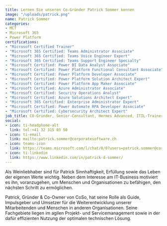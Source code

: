 ```yaml
---
title: Lernen Sie unseren Co-Gründer Patrick Sommer kennen
image: "/uploads/patrick.png"
name: Patrick Sommer
categories:
- MCT
- Microsoft 365
- Power Platform
certifications:
- "Microsoft Certified Trainer"
- "Microsoft 365 Certified: Teams Administrator Associate"
- "Microsoft 365 Certified: Teams Voice Engineer Expert"
- "Microsoft 365 Certified: Teams Support Engineer Specialty"
- "Microsoft Certified: Power BI Data Analyst Associate"
- "Microsoft Certified: Power Platform Functional Consultant Associate"
- "Microsoft Certified: Power Platform Developer Associate"
- "Microsoft Certified: Power Platform Solution Architect Expert"
- "Microsoft Certified: Power Platform App Maker Associate"
- "Microsoft Certified: Azure Administrator Associate"
- "Microsoft Certified: Security Operations Analyst"
- "Microsoft Certified: Azure Solutions Architect Expert"
- "Microsoft 365 Certified: Enterprise Administrator Expert"
- "Microsoft Certified: Power Automate RPA Developer Associate"
- "Microsoft Certified: Cybersecurity Architect Expert"
job_title: CO-Gründer, Senior-Consultant, Hermes Advanced, ITIL-Trainer, Trainer (MCT), MPP Data Science und Cloud Admin
social:
- icon: ti-headphone-alt
  link: tel:+41 32 315 03 50
- icon: ti-email
  link: mailto:patrick.sommer@corporatesoftware.ch
- icon: teams-icon
  link: https://teams.microsoft.com/l/chat/0/0?users=patrick.sommer@corporatesoftware.ch
- icon: ti-linkedin
  link: https://www.linkedin.com/in/patrick-d-sommer/
---
```


Als Weinliebhaber sind für Patrick Sinnhaftigkeit, Erfüllung sowie das Leben der eigenen Werte wichtig. Neben dem Interesse am IT-Business motiviert es ihn, voranzugehen, um Menschen und Organisationen zu befähigen, den nächsten Schritt zu ermöglichen.

Patrick, Gründer & Co-Owner von CoSo, hat seine Rolle als Guide, Impulsgeber und Umsetzer für die Weiterentwicklung unserer Mitarbeitenden und Menschen in anderen Organisationen. Seine Fachgebiete liegen im agilen Projekt- und Servicemanagement sowie in der dafür effizienten Nutzung der optimalen technischen Lösung.